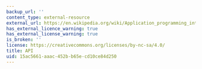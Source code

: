 ```yaml
---
backup_url: ''
content_type: external-resource
external_url: https://en.wikipedia.org/wiki/Application_programming_interface
has_external_licence_warning: true
has_external_license_warning: true
is_broken: ''
license: https://creativecommons.org/licenses/by-nc-sa/4.0/
title: API
uid: 15ac5661-aaac-452b-b65e-cd10ce84d250
---
```

